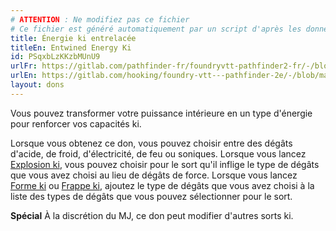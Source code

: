 ```yaml
---
# ATTENTION : Ne modifiez pas ce fichier
# Ce fichier est généré automatiquement par un script d'après les données du module Foundry VTT officiel et de sa traduction
title: Énergie ki entrelacée
titleEn: Entwined Energy Ki
id: PSqxbLzKKzbMUnU9
urlFr: https://gitlab.com/pathfinder-fr/foundryvtt-pathfinder2-fr/-/blob/master/data/feats/PSqxbLzKKzbMUnU9.htm
urlEn: https://gitlab.com/hooking/foundry-vtt---pathfinder-2e/-/blob/master/packs/data/feats.db/entwined-energy-ki.json
layout: dons
---
```

Vous pouvez transformer votre puissance intérieure en un type d'énergie pour renforcer vos capacités ki.

Lorsque vous obtenez ce don, vous pouvez choisir entre des dégâts d'acide, de froid, d'électricité, de feu ou soniques. Lorsque vous lancez [Explosion ki](explosion-ki.html), vous pouvez choisir pour le sort qu'il inflige le type de dégâts que vous avez choisi au lieu de dégâts de force. Lorsque vous lancez [Forme ki](../sorts/forme-ki.html) ou [Frappe ki](frappe-ki.html), ajoutez le type de dégâts que vous avez choisi à la liste des types de dégâts que vous pouvez sélectionner pour le sort.

**Spécial** À la discrétion du MJ, ce don peut modifier d'autres sorts ki.
